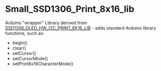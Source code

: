 # Small_SSD1306_Print_8x16_lib
Arduino "wrapper" Library derived from [SSD1306_OLED_HW_I2C_PRINT_8X16_LIB](https://github.com/greenonline/SSD1306_OLED_HW_I2C_PRINT_8X16_LIB) - adds standard Arduino library functions, such as:

 - begin()
 - clear()
 - setCursor()
 - setCursorMode()
 - setPrint8x16CharacterMode()
